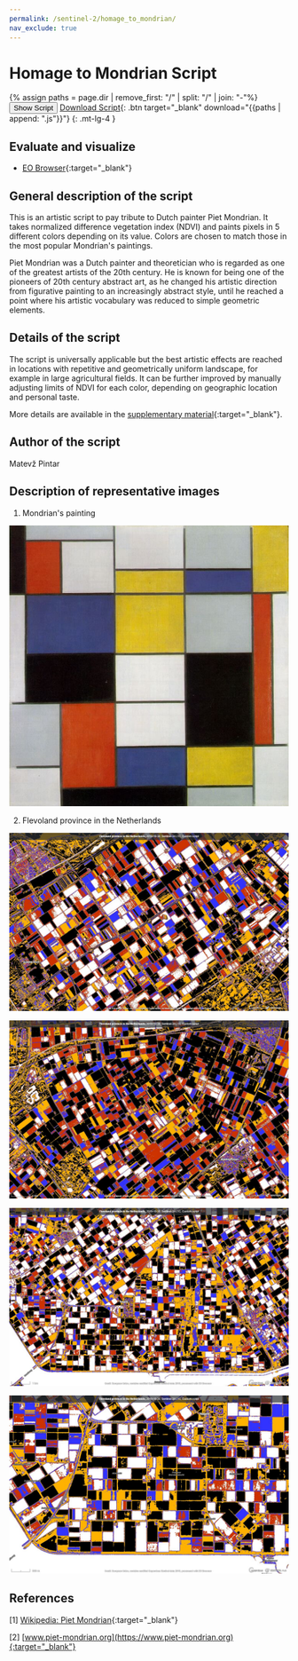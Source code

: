 ```yaml
---
permalink: /sentinel-2/homage_to_mondrian/
nav_exclude: true
---
```


# Homage to Mondrian Script

{% assign paths = page.dir | remove_first: "/" | split: "/" | join: "-"%}
<button class="btn btn-primary" id="toggle-script" onclick="toggleScript()">Show Script</button>
[Download Script](script.js){: .btn target="_blank" download="{{paths | append: ".js"}}"}
{: .mt-lg-4 }

<div id="script" style="display:none;"> 
{% highlight javascript %}
{% include_relative script.js %}
{% endhighlight %}
</div>

## Evaluate and visualize   
 - [EO Browser](https://apps.sentinel-hub.com/eo-browser/?lat=52.64765&lng=5.74326&zoom=13&time=2019-10-30&preset=CUSTOM&datasource=Sentinel-2%20L1C&layers=B01,B02,B03&evalscript=dmFyIE5EVkkgPSBpbmRleCAoQjA4LCBCMDQpOyAvLyBjYWxjdWxhdGUgdGhlIGluZGV4IAoKaWYgKE5EVkkgPCAwLjEpIHsgCiAgCXJldHVybiBbMSwgMSwgMV0gLy8gd2hpdGUKfSAKaWYgKE5EVkkgPCAwLjIpIHsgCglyZXR1cm4gWzAuOCwgMC4yLCAwLl0gLy8gbmljZSByZWQKfSAKaWYgKE5EVkkgPCAwLjQpIHsKCXJldHVybiBbMC4yLCAwLjIsIDFdIC8vIG5pY2UgYmx1ZQp9CmlmIChORFZJIDwgMC42KSB7CglyZXR1cm4gWzEuLCAwLjcsIDAuXSAvLyBuaWNlIHllbGxvdwp9IAplbHNlIHsgCglyZXR1cm4gWzAsIDAsIDBdIC8vIGJsYWNrCn0%3D){:target="_blank"} 


## General description of the script

This is an artistic script to pay tribute to Dutch painter Piet Mondrian. It takes normalized difference vegetation index (NDVI) and paints pixels in 5 different colors depending on its value. Colors are chosen to match those in the most popular Mondrian's paintings.

Piet Mondrian was a Dutch painter and theoretician who is regarded as one of the greatest artists of the 20th century. He is known for being one of the pioneers of 20th century abstract art, as he changed his artistic direction from figurative painting to an increasingly abstract style, until he reached a point where his artistic vocabulary was reduced to simple geometric elements.

## Details of the script

The script is universally applicable but the best artistic effects are reached in locations with repetitive and geometrically uniform landscape, for example in large agricultural fields. It can be further improved by manually adjusting limits of NDVI for each color, depending on geographic location and personal taste.

More details are available in the [supplementary material](supplementary_material.pdf){:target="_blank"}.

## Author of the script

Matevž Pintar

## Description of representative images

1) Mondrian's painting

![Mondrian's painting](fig/composition-number-2.jpg)

2) Flevoland province in the Netherlands

![The script example 1](fig/Netherlands-1.jpg)

![The script example 2](fig/Netherlands-2.jpg)

![The script example 3](fig/Netherlands-3.jpg)

![The script example 4](fig/Netherlands-4.jpg)

## References

[1] [Wikipedia: Piet Mondrian](https://en.wikipedia.org/wiki/Piet_Mondrian){:target="_blank"} 

[2] [www.piet-mondrian.org](https://www.piet-mondrian.org){:target="_blank"}